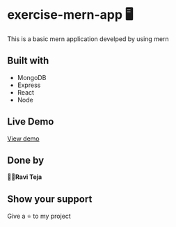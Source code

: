 # exercise-mern-app 🖥️
This is a basic mern application develped by using mern
## Built with
- MongoDB
- Express
- React
- Node 
## Live Demo
[View demo](https://628e6a803848771a13e629cc--mellifluous-brioche-91608a.netlify.app/)
## Done by
👨‍💻**Ravi Teja**
## Show your support
Give a ⭐ to my project
